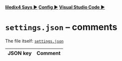 **[liledix4 Says ▶️](../../README.md) [Config ▶️](../README.md) [Visual Studio Code ▶️](README.md)**

# `settings.json` – comments

The file itself: [`settings.json`](settings.json)

| JSON key | Comment |
| :------- | :------ |